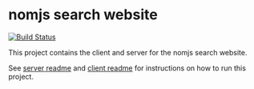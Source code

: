 # nomjs search website

[![Build Status](https://travis-ci.org/nomjs/nomjs-search-website.svg?branch=master)](https://travis-ci.org/nomjs/nomjs-search-website)

This project contains the client and server for the nomjs search website.

See [server readme](server/README.md) and [client readme](client/README.md) for instructions on how to run this project.
